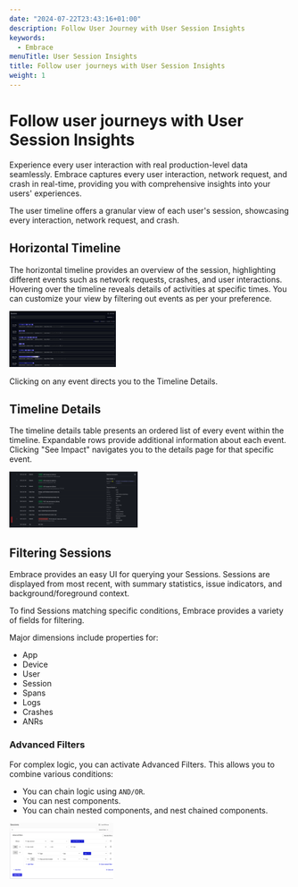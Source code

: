 ```yaml
---
date: "2024-07-22T23:43:16+01:00"
description: Follow User Journey with User Session Insights
keywords:
  - Embrace
menuTitle: User Session Insights
title: Follow user journeys with User Session Insights
weight: 1
---
```


# Follow user journeys with User Session Insights

Experience every user interaction with real production-level data seamlessly. Embrace captures every user interaction, network request, and crash in real-time, providing you with comprehensive insights into your users' experiences.

The user timeline offers a granular view of each user's session, showcasing every interaction, network request, and crash.

## Horizontal Timeline

The horizontal timeline provides an overview of the session, highlighting different events such as network requests, crashes, and user interactions. Hovering over the timeline reveals details of activities at specific times. You can customize your view by filtering out events as per your preference.

 <img src="./../../assets/user-session-insights-horizontal.png" alt="Embrace user session timeline horizontal" height="100px">

Clicking on any event directs you to the Timeline Details.

## Timeline Details

The timeline details table presents an ordered list of every event within the timeline. Expandable rows provide additional information about each event. Clicking "See Impact" navigates you to the details page for that specific event.

 <img src="./../../assets/user-session-insights-detail.png" alt="Embrace user session timeline details" height="100px">

## Filtering Sessions

Embrace provides an easy UI for querying your Sessions. Sessions are displayed from most recent, with summary statistics, issue indicators, and background/foreground context.

To find Sessions matching specific conditions, Embrace provides a variety of fields for filtering.

Major dimensions include properties for:

- App
- Device
- User
- Session
- Spans
- Logs
- Crashes
- ANRs

### Advanced Filters

For complex logic, you can activate Advanced Filters. This allows you to combine various conditions:

- You can chain logic using `AND/OR`. 
- You can nest components. 
- You can chain nested components, and nest chained components.

 <img src="./../../assets/user-session-insights-advanced-filters.png" alt="Embrace user session timeline filters" height="100px">